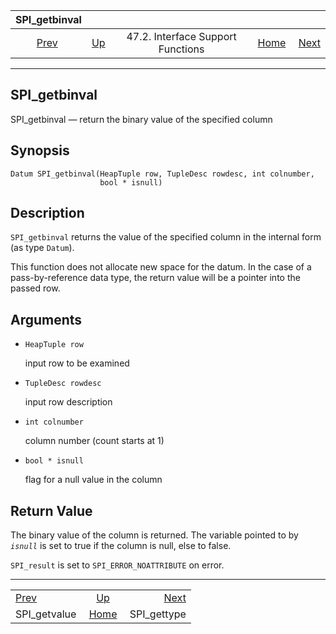 <!--?xml version="1.0" encoding="UTF-8" standalone="no"?-->

|                 SPI\_getbinval                |                                                                      |                                   |                                                       |                                             |
| :-------------------------------------------: | :------------------------------------------------------------------- | :-------------------------------: | ----------------------------------------------------: | ------------------------------------------: |
| [Prev](spi-spi-getvalue.html "SPI_getvalue")  | [Up](spi-interface-support.html "47.2. Interface Support Functions") | 47.2. Interface Support Functions | [Home](index.html "PostgreSQL 17devel Documentation") |  [Next](spi-spi-gettype.html "SPI_gettype") |

***

## SPI\_getbinval

SPI\_getbinval — return the binary value of the specified column

## Synopsis

    Datum SPI_getbinval(HeapTuple row, TupleDesc rowdesc, int colnumber,
                        bool * isnull)

## Description

`SPI_getbinval` returns the value of the specified column in the internal form (as type `Datum`).

This function does not allocate new space for the datum. In the case of a pass-by-reference data type, the return value will be a pointer into the passed row.

## Arguments

* `HeapTuple row`

    input row to be examined

* `TupleDesc rowdesc`

    input row description

* `int colnumber`

    column number (count starts at 1)

* `bool * isnull`

    flag for a null value in the column

## Return Value

The binary value of the column is returned. The variable pointed to by *`isnull`* is set to true if the column is null, else to false.

`SPI_result` is set to `SPI_ERROR_NOATTRIBUTE` on error.

***

|                                               |                                                                      |                                             |
| :-------------------------------------------- | :------------------------------------------------------------------: | ------------------------------------------: |
| [Prev](spi-spi-getvalue.html "SPI_getvalue")  | [Up](spi-interface-support.html "47.2. Interface Support Functions") |  [Next](spi-spi-gettype.html "SPI_gettype") |
| SPI\_getvalue                                 |         [Home](index.html "PostgreSQL 17devel Documentation")        |                                SPI\_gettype |
